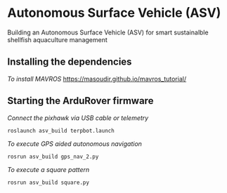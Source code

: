 # Autonomous Surface Vehicle (ASV)
Building an Autonomous Surface Vehicle (ASV) for smart sustainalble shellfish aquaculture management

## Installing the dependencies
*To install MAVROS*
https://masoudir.github.io/mavros_tutorial/


## Starting the ArduRover firmware
*Connect the pixhawk via USB cable or telemetry*
```
roslaunch asv_build terpbot.launch 
```
*To execute GPS aided autonomous navigation*
```
rosrun asv_build gps_nav_2.py 
```
*To execute a square pattern*
```
rosrun asv_build square.py 
```

